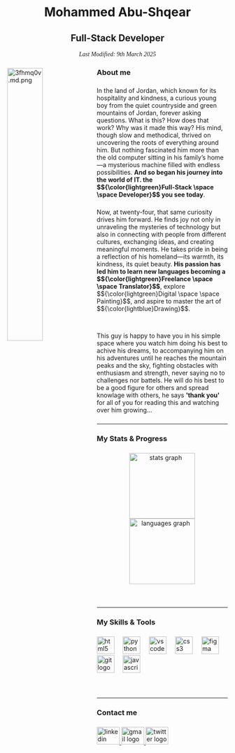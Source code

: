 <h1 align="center">Mohammed Abu-Shqear</h1>

###

<h2 align="center">Full-Stack Developer</h2>
<p style="font-family: Ponomar;" align="center"><em>Last Modified: 9th March 2025</em></p>

###
<!--<a href="https://app.daily.dev/abushqear"><img src="https://api.daily.dev/devcards/v2/kW7pfigHzcNegIpJ75cFu.png?type=default&r=a95" width="356" alt="Mohammed Abu-Shqear's Dev Card" align="left"/></a>-->
<a href="https://freeimage.host/i/3fhmq0v"><img src="https://iili.io/3fhmq0v.md.png" alt="3fhmq0v.md.png" border="0" width="40%" align="left" ></a>


###

<h3 align="left">About me</h3>

###

<p align="left">In the land of Jordan, which known for its hospitality and kindness, a curious young boy from the quiet countryside and green mountains of Jordan, forever asking questions. What is this? How does that work? Why was it made this way? His mind, though slow and methodical, thrived on uncovering the roots of everything around him. But nothing fascinated him more than the old computer sitting in his family’s home—a mysterious machine filled with endless possibilities. <strong>And so began his journey into the world of IT. the $${\color{lightgreen}Full-Stack \space \space Developer}$$ you see today</strong>.</p>

###

<p align="left">Now, at twenty-four, that same curiosity drives him forward. He finds joy not only in unraveling the mysteries of technology but also in connecting with people from different cultures, exchanging ideas, and creating meaningful moments. He takes pride in being a reflection of his homeland—its warmth, its kindness, its quiet beauty. <strong>His passion has led him to learn new languages becoming a $${\color{lightgreen}Freelance \space \space Translator}$$</strong>, explore $${\color{lightgreen}Digital \space \space Painting}$$, and aspire to master the art of $${\color{lightblue}Drawing}$$</strong>.</p><br>

<p align="left">This guy is happy to have you in his simple space where you watch him doing his best to achive his dreams, to accompanying him on his adventures until he reaches the mountain peaks and the sky, fighting obstacles with enthusiasm and strength, never saying no to challenges nor battels. He will do his best to be a good figure for others and spread knowlage with others, he says <strong>'thank you'</strong> for all of you for reading this and watching over him growing...</p>

###
###


<hr>
<h3 align="left">My Stats & Progress</h3>

###

<div align="center">
  <img src="https://github-readme-stats.vercel.app/api?username=Mohammed-Abu-Shqear&hide_title=false&hide_rank=false&show_icons=true&include_all_commits=true&count_private=true&disable_animations=false&theme=merko&locale=en&hide_border=false&order=1" height="150" alt="stats graph"  />
  <img src="https://github-readme-stats.vercel.app/api/top-langs?username=Mohammed-Abu-Shqear&locale=en&hide_title=false&layout=compact&card_width=320&langs_count=5&theme=merko&hide_border=false&order=2" height="150" alt="languages graph"  />
</div>

</div>

###

<br><hr>
<h3 align="left">My Skills & Tools</h3>

###

<div align="left">
  <img src="https://cdn.jsdelivr.net/gh/devicons/devicon/icons/html5/html5-original.svg" height="40" alt="html5 logo"  />
  <img width="12" />
  <img src="https://cdn.jsdelivr.net/gh/devicons/devicon/icons/python/python-original.svg" height="40" alt="python logo"  />
  <img width="12" />
  <img src="https://cdn.jsdelivr.net/gh/devicons/devicon/icons/vscode/vscode-original.svg" height="40" alt="vscode logo"  />
  <img width="12" />
  <img src="https://cdn.jsdelivr.net/gh/devicons/devicon/icons/css3/css3-original.svg" height="40" alt="css3 logo"  />
  <img width="12" />
  <img src="https://cdn.jsdelivr.net/gh/devicons/devicon/icons/figma/figma-original.svg" height="40" alt="figma logo"  />
  <img width="12" />
  <img src="https://cdn.jsdelivr.net/gh/devicons/devicon/icons/git/git-original.svg" height="40" alt="git logo"  />
  <img width="12" />
  <img src="https://cdn.jsdelivr.net/gh/devicons/devicon/icons/javascript/javascript-original.svg" height="40" alt="javascript logo"  />
</div>

###

<br><hr>
<h3 align="left">Contact me</h3>

###

<div align="left">
  <a href="https://www.linkedin.com/in/abushqear-dev/" target="_blank">
    <img src="https://raw.githubusercontent.com/maurodesouza/profile-readme-generator/master/src/assets/icons/social/linkedin/default.svg" width="52" height="40" alt="linkedin logo"  />
  </a>
  <a href="m.abushqear.dev@gmail.com" target="_blank">
    <img src="https://raw.githubusercontent.com/maurodesouza/profile-readme-generator/master/src/assets/icons/social/gmail/default.svg" width="52" height="40" alt="gmail logo"  />
  </a>
  <a href="https://x.com/abushqear_dev" target="_blank">
    <img src="https://raw.githubusercontent.com/maurodesouza/profile-readme-generator/master/src/assets/icons/social/twitter/default.svg" width="52" height="40" alt="twitter logo"  />
  </a>
</div>
